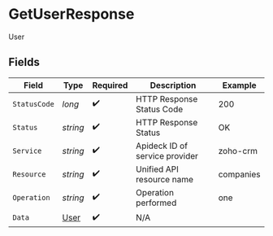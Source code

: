 # GetUserResponse

User


## Fields

| Field                                   | Type                                    | Required                                | Description                             | Example                                 |
| --------------------------------------- | --------------------------------------- | --------------------------------------- | --------------------------------------- | --------------------------------------- |
| `StatusCode`                            | *long*                                  | :heavy_check_mark:                      | HTTP Response Status Code               | 200                                     |
| `Status`                                | *string*                                | :heavy_check_mark:                      | HTTP Response Status                    | OK                                      |
| `Service`                               | *string*                                | :heavy_check_mark:                      | Apideck ID of service provider          | zoho-crm                                |
| `Resource`                              | *string*                                | :heavy_check_mark:                      | Unified API resource name               | companies                               |
| `Operation`                             | *string*                                | :heavy_check_mark:                      | Operation performed                     | one                                     |
| `Data`                                  | [User](../../Models/Components/User.md) | :heavy_check_mark:                      | N/A                                     |                                         |